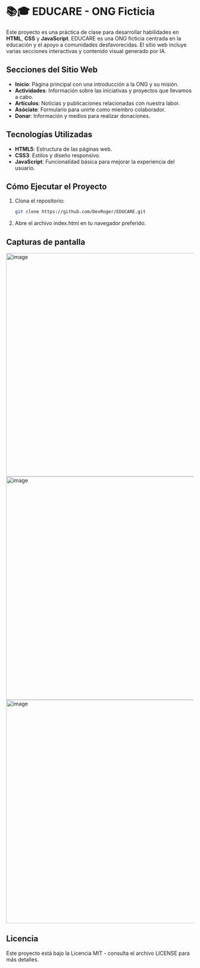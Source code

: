 # 📚🎓 EDUCARE - ONG Ficticia

Este proyecto es una práctica de clase para desarrollar habilidades en **HTML**, **CSS** y **JavaScript**. EDUCARE es una ONG ficticia centrada en la educación y el apoyo a comunidades desfavorecidas. El sitio web incluye varias secciones interactivas y contenido visual generado por IA.

## Secciones del Sitio Web

- **Inicio**: Página principal con una introducción a la ONG y su misión.
- **Actividades**: Información sobre las iniciativas y proyectos que llevamos a cabo.
- **Artículos**: Noticias y publicaciones relacionadas con nuestra labor.
- **Asóciate**: Formulario para unirte como miembro colaborador.
- **Donar**: Información y medios para realizar donaciones.

## Tecnologías Utilizadas

- **HTML5**: Estructura de las páginas web.
- **CSS3**: Estilos y diseño responsivo.
- **JavaScript**: Funcionalidad básica para mejorar la experiencia del usuario.

## Cómo Ejecutar el Proyecto

1. Clona el repositorio:
   ```bash
   git clone https://github.com/DevRoger/EDUCARE.git
2. Abre el archivo index.html en tu navegador preferido.

## Capturas de pantalla
<img width="600" alt="image" src="https://github.com/user-attachments/assets/94d1b399-16eb-4ab2-9d8f-8b6a2207564d">
<img width="600" alt="image" src="https://github.com/user-attachments/assets/0264ce7a-a705-44c1-b445-e1753a5670ee">
<img width="600" alt="image" src="https://github.com/user-attachments/assets/c92730dd-fadf-4080-9fda-5e063a412626">




## Licencia
Este proyecto está bajo la Licencia MIT - consulta el archivo LICENSE para más detalles.
